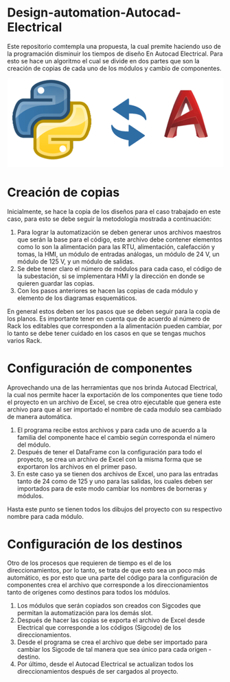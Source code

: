 # Design-automation-Autocad-Electrical

Este repositorio comtempla una propuesta, la cual premite haciendo uso de la programación disminuir los tiempos de diseño En Autocad Electrical. Para esto se hace un algoritmo el cual se divide en dos partes que son la creación de copias de cada uno de los módulos y cambio de componentes.

<p align="center">
    <img src="https://github.com/amalzatev/Design-automation-Autocad-Electrical/blob/main/Imagen8.png" alt="Logo">
</p>



# Creación de copias

Inicialmente, se hace la copia de los diseños para el caso trabajado en este caso, para esto se debe seguir la metodología mostrada a continuación:

1. Para lograr la automatización se deben generar unos archivos maestros que serán la base para el código, este archivo debe contener elementos como lo son la alimentación para las RTU, alimentación, calefacción y tomas, la HMI, un módulo de entradas análogas, un módulo de 24 V, un módulo de 125 V, y un módulo de salidas.
2. Se debe tener claro el número de módulos para cada caso, el código de la subestación, si se implementara HMI y la dirección en donde se quieren guardar las copias.
3. Con los pasos anteriores se hacen las copias de cada módulo y elemento de los diagramas esquemáticos.

En general estos deben ser los pasos que se deben seguir para la copia de los planos. Es importante tener en cuenta que de acuerdo al número de Rack los editables que corresponden a la alimentación pueden cambiar, por lo tanto se debe tener cuidado en los casos en que se tengas muchos varios Rack.

# Configuración de componentes

Aprovechando una de las herramientas que nos brinda Autocad Electrical, la cual nos permite hacer la exportación de los componentes que tiene todo el proyecto en un archivo de Excel, se crea otro ejecutable que genera este archivo para que al ser importado el nombre de cada modulo sea cambiado de manera automática. 

1. El programa recibe estos archivos y para cada uno de acuerdo a la familia del componente hace el cambio según corresponda el número del módulo.
2. Después de tener el DataFrame con la configuración para todo el proyecto, se crea un archivo de Excel con la misma forma que se exportaron los archivos en el primer paso.
3. En este caso ya se tienen dos archivos de Excel, uno para las entradas tanto de 24 como de 125 y uno para las salidas, los cuales deben ser importados para de este modo cambiar los nombres de borneras y módulos.

Hasta este punto se tienen todos los dibujos del proyecto con su respectivo nombre para cada módulo.

# Configuración de los destinos

Otro de los procesos que requieren de tiempo es el de los direccionamientos, por lo tanto, se trata de que esto sea un poco más automático, es por esto que una parte del código para la configuración de componentes crea el archivo que corresponde a los direccionamientos tanto de orígenes como destinos para todos los módulos.

1.  Los módulos que serán copiados son creados con Sigcodes que permitan la automatización para los demás slot.
2.  Después de hacer las copias se exporta el archivo de Excel desde Electrical que corresponde a los códigos (Sigcode) de los direccionamientos.
3.  Desde el programa se crea el archivo que debe ser importado para cambiar los Sigcode de tal manera que sea único para cada origen - destino.
4.   Por último, desde el Autocad Electrical se actualizan todos los direccionamientos después de ser cargados al proyecto.





